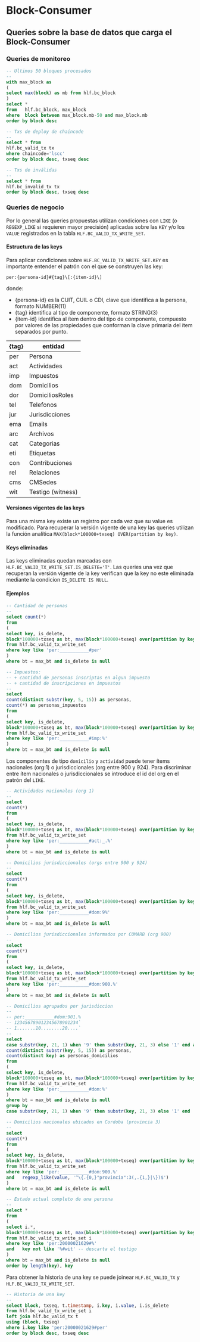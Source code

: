 # Block-Consumer

## Queries sobre la base de datos que carga el Block-Consumer 

### Queries de monitoreo

``` sql
-- Ultimos 50 bloques procesados
--
with max_block as 
(
select max(block) as mb from hlf.bc_block
) 
select *
from   hlf.bc_block, max_block
where  block between max_block.mb-50 and max_block.mb
order by block desc
```

``` sql
-- Txs de deploy de chaincode
--
select * from 
hlf.bc_valid_tx tx
where chaincode='lscc'
order by block desc, txseq desc
``` 

``` sql
-- Txs de inválidas
--
select * from 
hlf.bc_invalid_tx tx
order by block desc, txseq desc
``` 
### Queries de negocio

Por lo general las queries propuestas utilizan condiciones con `LIKE` (o `REGEXP_LIKE` si requieren mayor precisión) aplicadas sobre las `KEY` y/o los `VALUE` registrados en la tabla `HLF.BC_VALID_TX_WRITE_SET`.

#### Estructura de las keys

Para aplicar condiciones sobre `HLF.BC_VALID_TX_WRITE_SET.KEY` es importante entender el patrón con el que se construyen las key: 

    per:{persona-id}#{tag}\[:{item-id}\]

donde:

- {persona-id} es la CUIT, CUIL o CDI, clave que identifica a la persona, formato NUMBER(11) 
- {tag} identifica al tipo de componente, formato STRING(3) 
- {item-id} identifica al ítem dentro del tipo de componente, compuesto por valores de las propiedades que conforman la clave primaria del ítem separados por punto.

{tag} | entidad
--- | ---
per | Persona
act | Actividades
imp | Impuestos
dom | Domicilios
dor | DomiciliosRoles
tel | Telefonos
jur | Jurisdicciones
ema | Emails
arc | Archivos
cat | Categorias
eti | Etiquetas
con | Contribuciones
rel | Relaciones
cms | CMSedes
wit | Testigo (witness)

#### Versiones vigentes de las keys 

Para una misma key existe un registro por cada vez que su value es modificado. Para recuperar la versión vigente de una key las queries utilizan la función analítica `MAX(block*100000+txseq) OVER(partition by key)`.

#### Keys eliminadas 

Las keys eliminadas quedan marcadas con `HLF.BC_VALID_TX_WRITE_SET.IS_DELETE='T'`. Las queries una vez que recuperan la versión vigente de la key verifican que la key no este eliminada mediante la condicion `IS_DELETE IS NULL`.

#### Ejemplos

``` sql
-- Cantidad de personas
--
select count(*)
from
(
select key, is_delete, 
block*100000+txseq as bt, max(block*100000+txseq) over(partition by key) as max_bt 
from hlf.bc_valid_tx_write_set
where key like 'per:___________#per'
)
where bt = max_bt and is_delete is null
```

``` sql
-- Impuestos: 
-- + cantidad de personas inscriptas en algun impuesto
-- + cantidad de inscripciones en impuestos
--
select 
count(distinct substr(key, 5, 15)) as personas,
count(*) as personas_impuestos
from 
(
select key, is_delete, 
block*100000+txseq as bt, max(block*100000+txseq) over(partition by key) as max_bt 
from hlf.bc_valid_tx_write_set
where key like 'per:___________#imp:%'
)
where bt = max_bt and is_delete is null
```

Los componentes de tipo `domicilio` y `actividad` puede tener ítems nacionales (org:1) o jurisdiccionales (org entre 900 y 924). Para discriminar entre ítem nacionales o jurisdiccionales se introduce el id del org en el patrón del `LIKE`.

``` sql
-- Actividades nacionales (org 1)
--
select 
count(*)
from 
(
select key, is_delete, 
block*100000+txseq as bt, max(block*100000+txseq) over(partition by key) as max_bt 
from hlf.bc_valid_tx_write_set
where key like 'per:___________#act:_.%'
)
where bt = max_bt and is_delete is null
```

``` sql
-- Domicilios jurisdiccionales (orgs entre 900 y 924)
--
select 
count(*)
from 
(
select key, is_delete, 
block*100000+txseq as bt, max(block*100000+txseq) over(partition by key) as max_bt 
from hlf.bc_valid_tx_write_set
where key like 'per:___________#dom:9%'
)
where bt = max_bt and is_delete is null
```

``` sql
-- Domicilios jurisdiccionales informados por COMARB (org 900)
--
select 
count(*)
from 
(
select key, is_delete, 
block*100000+txseq as bt, max(block*100000+txseq) over(partition by key) as max_bt 
from hlf.bc_valid_tx_write_set
where key like 'per:___________#dom:900.%'
)
where bt = max_bt and is_delete is null
```

``` sql
-- Domicilios agrupados por jurisdiccion
--
-- per:___________#dom:901.%
-- 123456789012345678901234`
-- 1.......10........20....`
--
select 
case substr(key, 21, 1) when '9' then substr(key, 21, 3) else '1' end as org,
count(distinct substr(key, 5, 15)) as personas, 
count(distinct key) as personas_domicilios
from 
(
select key, is_delete, 
block*100000+txseq as bt, max(block*100000+txseq) over(partition by key) as max_bt 
from hlf.bc_valid_tx_write_set
where key like 'per:___________#dom:%'
)
where bt = max_bt and is_delete is null
group by 
case substr(key, 21, 1) when '9' then substr(key, 21, 3) else '1' end
```

``` sql
-- Domicilios nacionales ubicados en Cordoba (provincia 3)
--
select 
count(*)
from 
(
select key, is_delete, 
block*100000+txseq as bt, max(block*100000+txseq) over(partition by key) as max_bt 
from hlf.bc_valid_tx_write_set
where key like 'per:___________#dom:900.%'
and   regexp_like(value, '^\{.{0,}"provincia":3(,.{1,}|\})$')
)
where bt = max_bt and is_delete is null
```

``` sql
-- Estado actual completo de una persona
--
select *
from
(
select i.*, 
block*100000+txseq as bt, max(block*100000+txseq) over(partition by key) as max_bt
from hlf.bc_valid_tx_write_set i
where key like 'per:20000021629#%'
and   key not like '%#wit' -- descarta el testigo
)
where bt = max_bt and is_delete is null
order by length(key), key
```
Para obtener la historia de una key se puede joinear `HLF.BC_VALID_TX` y `HLF.BC_VALID_TX_WRITE_SET`. 

``` sql
-- Historia de una key
--
select block, txseq, t.timestamp, i.key, i.value, i.is_delete
from hlf.bc_valid_tx_write_set i
left join hlf.bc_valid_tx t
using (block, txseq)
where i.key like 'per:20000021629#per'
order by block desc, txseq desc
```
